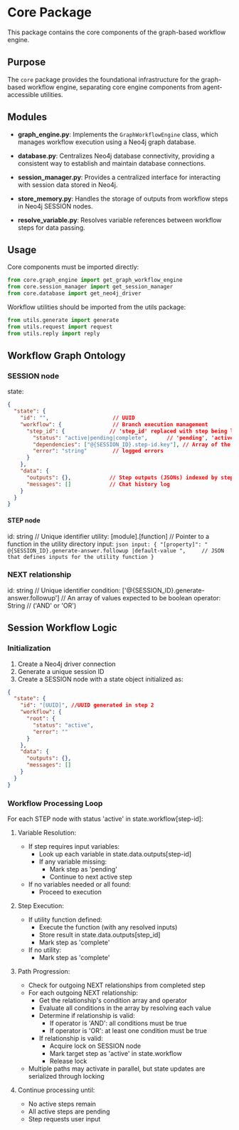 # Core Package

This package contains the core components of the graph-based workflow engine.

## Purpose

The `core` package provides the foundational infrastructure for the graph-based workflow engine, separating core engine components from agent-accessible utilities. 

## Modules

- **graph_engine.py**: Implements the `GraphWorkflowEngine` class, which manages workflow execution using a Neo4j graph database.

- **database.py**: Centralizes Neo4j database connectivity, providing a consistent way to establish and maintain database connections.

- **session_manager.py**: Provides a centralized interface for interacting with session data stored in Neo4j.

- **store_memory.py**: Handles the storage of outputs from workflow steps in Neo4j SESSION nodes.

- **resolve_variable.py**: Resolves variable references between workflow steps for data passing.

## Usage

Core components must be imported directly:

```python
from core.graph_engine import get_graph_workflow_engine
from core.session_manager import get_session_manager
from core.database import get_neo4j_driver
```

Workflow utilities should be imported from the utils package:

```python
from utils.generate import generate
from utils.request import request
from utils.reply import reply
``` 

## Workflow Graph Ontology
### SESSION node

state:
  ```json
  {
    "state": {
      "id": "",                    // UUID 
      "workflow": {                // Branch execution management      
        "step_id": {              // 'step_id' replaced with step being logged
          "status": "active|pending|complete",      // 'pending', 'active', or 'complete'
          "dependencies": ["@{SESSION_ID}.step-id.key"], // Array of the variables that the action depends on
          "error": "string"        // logged errors
        }
      },
      "data": {
        "outputs": {},            // Step outputs (JSONs) indexed by step_id
        "messages": []            // Chat history log
      }
    }
  }
  ```
    
#### STEP node

id: string                         // Unique identifier
utility: [module].[function]       // Pointer to a function in the utility directory
input: 
    ```json
    input: {
        "[property]": " @{SESSION_ID}.generate-answer.followup |default-value ",     // JSON that defines inputs for the utility function
    }
    ```

### NEXT relationship
id: string                         // Unique identifier
condition: ['@{SESSION_ID}.generate-answer.followup'] // An array of values expected to be boolean
operator: String // ('AND' or 'OR')


## Session Workflow Logic
### Initialization
1. Create a Neo4j driver connection
2. Generate a unique session ID
3. Create a SESSION node with a state object initialized as:
  ```json
  {
    "state": {
      "id": "[UUID]", //UUID generated in step 2
      "workflow": {  
        "root": {
          "status": "active",   
          "error": ""
        }
      },
      "data": {
        "outputs": {},
        "messages": []
      }
    }
  }
  ```
  

### Workflow Processing Loop
For each STEP node with status 'active' in state.workflow[step-id]:
  1. Variable Resolution:
     - If step requires input variables:
       - Look up each variable in state.data.outputs[step-id]
       - If any variable missing:
         - Mark step as 'pending'
         - Continue to next active step
     - If no variables needed or all found:
       - Proceed to execution

  2. Step Execution:
     - If utility function defined:
       - Execute the function (with any resolved inputs)
       - Store result in state.data.outputs[step_id]
       - Mark step as 'complete'
     - If no utility:
       - Mark step as 'complete'

  3. Path Progression:
     - Check for outgoing NEXT relationships from completed step
     - For each outgoing NEXT relationship:
       - Get the relationship's condition array and operator
       - Evaluate all conditions in the array by resolving each value
       - Determine if relationship is valid:
         - If operator is 'AND': all conditions must be true
         - If operator is 'OR': at least one condition must be true
       - If relationship is valid:
         - Acquire lock on SESSION node
         - Mark target step as 'active' in state.workflow
         - Release lock
     - Multiple paths may activate in parallel, but state updates are serialized through locking

  4. Continue processing until:
     - No active steps remain
     - All active steps are pending
     - Step requests user input
